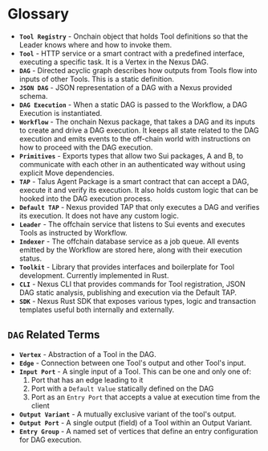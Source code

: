 # Glossary

- **`Tool Registry`** - Onchain object that holds Tool definitions so that the Leader knows where and how to invoke them.
- **`Tool`** - HTTP service or a smart contract with a predefined interface, executing a specific task. It is a Vertex in the Nexus DAG.
- **`DAG`** - Directed acyclic graph describes how outputs from Tools flow into inputs of other Tools. This is a static definition.
- **`JSON DAG`** - JSON representation of a DAG with a Nexus provided schema.
- **`DAG Execution`** - When a static DAG is passed to the Workflow, a DAG Execution is instantiated.
- **`Workflow`** - The onchain Nexus package, that takes a DAG and its inputs to create and drive a DAG execution. It keeps all state related to the DAG execution and emits events to the off-chain world with instructions on how to proceed with the DAG execution.
- **`Primitives`** - Exports types that allow two Sui packages, A and B, to communicate with each other in an authenticated way without using explicit Move dependencies.
- **`TAP`** - Talus Agent Package is a smart contract that can accept a DAG, execute it and verify its execution. It also holds custom logic that can be hooked into the DAG execution process.
- **`Default TAP`** - Nexus provided TAP that only executes a DAG and verifies its execution. It does not have any custom logic.
- **`Leader`** - The offchain service that listens to Sui events and executes Tools as instructed by Workflow.
- **`Indexer`** - The offchain database service as a job queue. All events emitted by the Workflow are stored here, along with their execution status.
- **`Toolkit`** - Library that provides interfaces and boilerplate for Tool development. Currently implemented in Rust.
- **`CLI`** - Nexus CLI that provides commands for Tool registration, JSON DAG static analysis, publishing and execution via the Default TAP.
- **`SDK`** - Nexus Rust SDK that exposes various types, logic and transaction templates useful both internally and externally.

## `DAG` Related Terms

- **`Vertex`** - Abstraction of a Tool in the DAG.
- **`Edge`** - Connection between one Tool's output and other Tool's input.
- **`Input Port`** - A single input of a Tool. This can be one and only one of:
  1. Port that has an edge leading to it
  2. Port with a `Default Value` statically defined on the DAG
  3. Port as an `Entry Port` that accepts a value at execution time from the client
- **`Output Variant`** - A mutually exclusive variant of the tool's output.
- **`Output Port`** - A single output (field) of a Tool within an Output Variant.
- **`Entry Group`** - A named set of vertices that define an entry configuration for DAG execution.
